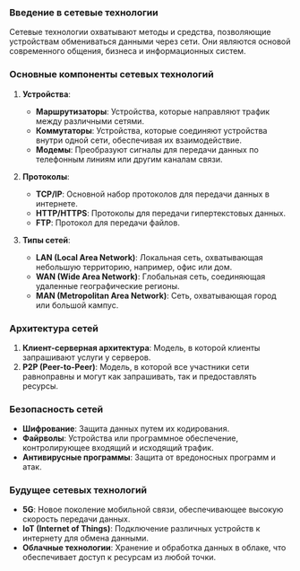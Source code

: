 ### Введение в сетевые технологии

Сетевые технологии охватывают методы и средства, позволяющие устройствам обмениваться данными через сети. Они являются основой современного общения, бизнеса и информационных систем.

### Основные компоненты сетевых технологий

1. **Устройства**:
    
    - **Маршрутизаторы**: Устройства, которые направляют трафик между различными сетями.
    - **Коммутаторы**: Устройства, которые соединяют устройства внутри одной сети, обеспечивая их взаимодействие.
    - **Модемы**: Преобразуют сигналы для передачи данных по телефонным линиям или другим каналам связи.
2. **Протоколы**:
    
    - **TCP/IP**: Основной набор протоколов для передачи данных в интернете.
    - **HTTP/HTTPS**: Протоколы для передачи гипертекстовых данных.
    - **FTP**: Протокол для передачи файлов.
3. **Типы сетей**:
    
    - **LAN (Local Area Network)**: Локальная сеть, охватывающая небольшую территорию, например, офис или дом.
    - **WAN (Wide Area Network)**: Глобальная сеть, соединяющая удаленные географические регионы.
    - **MAN (Metropolitan Area Network)**: Сеть, охватывающая город или большой кампус.

### Архитектура сетей

1. **Клиент-серверная архитектура**: Модель, в которой клиенты запрашивают услуги у серверов.
2. **P2P (Peer-to-Peer)**: Модель, в которой все участники сети равноправны и могут как запрашивать, так и предоставлять ресурсы.

### Безопасность сетей

- **Шифрование**: Защита данных путем их кодирования.
- **Файрволы**: Устройства или программное обеспечение, контролирующее входящий и исходящий трафик.
- **Антивирусные программы**: Защита от вредоносных программ и атак.

### Будущее сетевых технологий

- **5G**: Новое поколение мобильной связи, обеспечивающее высокую скорость передачи данных.
- **IoT (Internet of Things)**: Подключение различных устройств к интернету для обмена данными.
- **Облачные технологии**: Хранение и обработка данных в облаке, что обеспечивает доступ к ресурсам из любой точки.